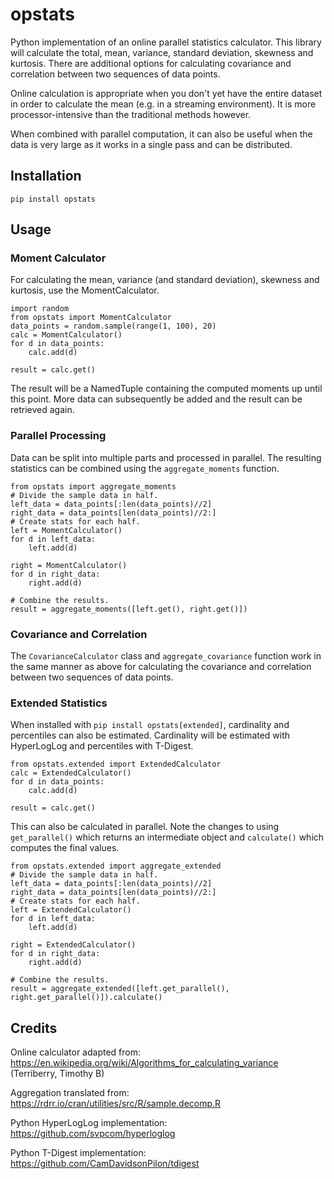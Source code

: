 # opstats
Python implementation of an online parallel statistics calculator. This library will calculate the total, mean, variance, standard deviation, skewness and kurtosis. There are additional options for calculating covariance and correlation between two sequences of data points.

Online calculation is appropriate when you don't yet have the entire dataset in order to calculate the mean (e.g. in a streaming environment). It is more processor-intensive than the traditional methods however.

When combined with parallel computation, it can also be useful when the data is very large as it works in a single pass and can be distributed.

## Installation

`pip install opstats`

## Usage

### Moment Calculator

For calculating the mean, variance (and standard deviation), skewness and kurtosis, use the MomentCalculator.

```
import random
from opstats import MomentCalculator
data_points = random.sample(range(1, 100), 20)
calc = MomentCalculator()
for d in data_points:
    calc.add(d)

result = calc.get()
```

The result will be a NamedTuple containing the computed moments up until this point. More data can subsequently be added and the result can be retrieved again.

### Parallel Processing

Data can be split into multiple parts and processed in parallel. The resulting statistics can be combined using the `aggregate_moments` function.

```
from opstats import aggregate_moments
# Divide the sample data in half.
left_data = data_points[:len(data_points)//2]
right_data = data_points[len(data_points)//2:]
# Create stats for each half. 
left = MomentCalculator()
for d in left_data:
    left.add(d)

right = MomentCalculator()
for d in right_data:
    right.add(d)

# Combine the results.
result = aggregate_moments([left.get(), right.get()])
```

### Covariance and Correlation

The `CovarianceCalculator` class and `aggregate_covariance` function work in the same manner as above for calculating the covariance and correlation between two sequences of data points.

### Extended Statistics

When installed with `pip install opstats[extended]`, cardinality and percentiles can also be estimated. Cardinality will be estimated with HyperLogLog and percentiles with T-Digest.

```
from opstats.extended import ExtendedCalculator
calc = ExtendedCalculator()
for d in data_points:
    calc.add(d)

result = calc.get()
```

This can also be calculated in parallel. Note the changes to using `get_parallel()` which returns an intermediate object and `calculate()` which computes the final values.

```
from opstats.extended import aggregate_extended
# Divide the sample data in half.
left_data = data_points[:len(data_points)//2]
right_data = data_points[len(data_points)//2:]
# Create stats for each half. 
left = ExtendedCalculator()
for d in left_data:
    left.add(d)

right = ExtendedCalculator()
for d in right_data:
    right.add(d)

# Combine the results.
result = aggregate_extended([left.get_parallel(), right.get_parallel()]).calculate()
```

## Credits

Online calculator adapted from:
https://en.wikipedia.org/wiki/Algorithms_for_calculating_variance
(Terriberry, Timothy B)

Aggregation translated from:
https://rdrr.io/cran/utilities/src/R/sample.decomp.R

Python HyperLogLog implementation:
https://github.com/svpcom/hyperloglog

Python T-Digest implementation:
https://github.com/CamDavidsonPilon/tdigest
